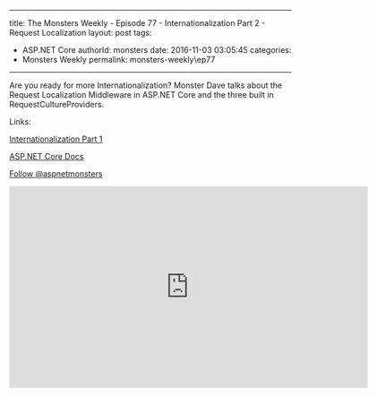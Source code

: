 
---
title: The Monsters Weekly - Episode 77 -  Internationalization Part 2 - Request Localization
layout: post
tags: 
  - ASP.NET Core
authorId: monsters
date: 2016-11-03 03:05:45
categories:
  - Monsters Weekly
permalink: monsters-weekly\ep77
---

<p>Are you ready for more Internationalization? Monster Dave talks about the Request Localization Middleware in ASP.NET Core and the three built in RequestCultureProviders.</p><p>Links:</p><p><a href="https://channel9.msdn.com/Series/aspnetmonsters/ASPNET-Monsters-75-Internationalization-Part-1-Localizing-Text">Internationalization Part 1</a></p><p><a href="https://docs.asp.net/en/latest/fundamentals/localization.html">ASP.NET Core Docs</a></p><p><a class="twitter-follow-button" href="https://twitter.com/aspnetmonsters">Follow @aspnetmonsters</a></p> 


<iframe src='https://channel9.msdn.com/Series/aspnetmonsters/ASPNET-Monsters-77-Internationalization-Part-2-Request-Localization/player' width='640' height='360' allowFullScreen frameBorder='0'></iframe>

